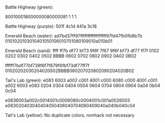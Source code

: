 Battle Highway (green):

800100018000000080000081
 1   1   1

Battle Highway (purple):
501f 4c1d 441a 3c18

Emerald Beach (water):
ad7bd37ff97ffffffffffffffffff97fd47fb0fb8b7b
0101020103010401050106010701080109010a010b01

Emerald Beach (sand):
ffff ff7b df77 bf73 9f6f 7f67 9f6f bf73 df77 ff7f
0102 0202 0302 0402 0502 BBBB 0602 0702 0802 0902 0A02 0B02

ffffff7bdf77bf739f6f7f679f6fbf73df77ff7f
01020202030204020502BBBB06020702080209020A020B02

Tail's Lab (green):
e083 6003 a002 c001 4001 c000 6080 c000 4001 c001 a002 6003
e083 0204 0304 0404 0504 0604 0704 0804 0904 0a04 0b04 0c04

e0836003a002c0014001c0006080c0004001c001a0026003
e083020403040404050406040704080409040a040b040c04

Tail's Lab (yellow):
No duplicate colors, romhack not necessary
